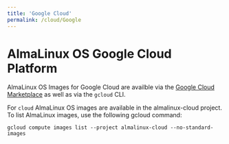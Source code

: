 ```yaml
---
title: 'Google Cloud'
permalink: /cloud/Google
---
```

# AlmaLinux OS Google Cloud Platform
AlmaLinux OS Images for Google Cloud are availble via the [Google Cloud Marketplace](https://console.cloud.google.com/marketplace/product/almalinux-cloud/almalinux-8?project=imgtest-312721) as well as via the `gcloud` CLI.

For `cloud` AlmaLinux OS images are available in the almalinux-cloud project. To list AlmaLinux images, use the following gcloud command:

`gcloud compute images list --project almalinux-cloud --no-standard-images`
